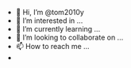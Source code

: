 - 👋 Hi, I’m @tom2010y
- 👀 I’m interested in ...
- 🌱 I’m currently learning ...
- 💞️ I’m looking to collaborate on ...
- 📫 How to reach me ...
-
<!---
tom2010y/tom2010y is a ✨ special ✨ repository because its `README.md` (this file) appears on your GitHub profile.
You can click the Preview link to take a look at your changes.
--->
